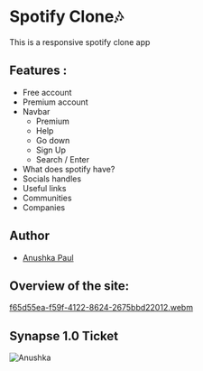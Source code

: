 # Spotify Clone🎶
This is a responsive spotify clone app
## Features :
- Free account
- Premium account
- Navbar
  - Premium
  - Help
  - Go down
  - Sign Up
  - Search / Enter
- What does spotify have?
- Socials handles
- Useful links
- Communities
- Companies

## Author
- [Anushka Paul](https://github.com/pilipi-puu-puu)

## Overview of the site:
[f65d55ea-f59f-4122-8624-2675bbd22012.webm](https://user-images.githubusercontent.com/87390353/214269433-10a1f767-04da-4bd5-924f-de2b0df14bee.webm)

## Synapse 1.0 Ticket
![Anushka](https://user-images.githubusercontent.com/87390353/214269508-ce05ea70-0cfb-40ae-881c-bed4c8741353.png)
